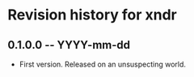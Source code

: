 # Revision history for xndr

## 0.1.0.0 -- YYYY-mm-dd

* First version. Released on an unsuspecting world.

